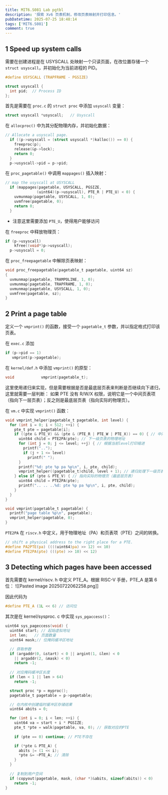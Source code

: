 ```yaml
---
title: MIT6.S081 Lab pgtbl
description: '探索 Xv6 页表机制，修改页表映射并打印信息。'
pubDatetime: 2025-07-25 18:48:14
tags: ['MIT6.S081']
comment: true
---
```


## 1 Speed up system calls

需要在创建进程是在 USYSCALL 处映射一个只读页面，在改位置存储一个 `struct usyscall`，并初始化为当前进程的 PID。
```c
#define USYSCALL (TRAPFRAME - PGSIZE)

struct usyscall {
  int pid;  // Process ID
};
```

首先是需要在 `proc.c` 的 `struct proc` 中添加 `usyscall` 变量：
```c
struct usyscall *usyscall;   // Usyscall
```

在 `allocproc()` 中为其分配物理内存，并初始化数据：
```c
// Allocate a usyscall page.
  if ((p->usyscall = (struct usyscall *)kalloc()) == 0) {
    freeproc(p);
    release(&p->lock);
    return 0;
  }
  p->usyscall->pid = p->pid;
```


在 `proc_pagetable()` 中调用 `mappages()` 插入映射：
```c
// map the usyscall at USYSCALL
  if (mappages(pagetable, USYSCALL, PGSIZE, 
              (uint64)(p->usyscall), PTE_R | PTE_U) < 0) {
    uvmunmap(pagetable, USYSCALL, 1, 0);
    uvmfree(pagetable, 0);
    return 0;
  }
```
- 注意这里需要添加 `PTE_U`，使得用户能够访问

在 `freeproc` 中释放物理页：
```c
if (p->usyscall)
    kfree((void*)p->usyscall);
  p->usyscall = 0;
```

在 `proc_freepagetable` 中解除页表映射：
```c
void proc_freepagetable(pagetable_t pagetable, uint64 sz)
{
  uvmunmap(pagetable, TRAMPOLINE, 1, 0);
  uvmunmap(pagetable, TRAPFRAME, 1, 0);
  uvmunmap(pagetable, USYSCALL, 1, 0);
  uvmfree(pagetable, sz);
}
```


## 2 Print a page table

定义一个 `vmprint()` 的函数，接受一个 `pagetable_t` 参数，并以指定格式打印该页表。

在 `exec.c` 添加
```c
if (p->pid == 1)
   vmprint(p->pagetable);
```

在 `kernel/def.h` 中添加 `vmprint()` 的原型：
```c
void            vmprint(pagetable_t);
```

这里使用递归来实现，但是需要根据是否是最底层页表来判断是否继续向下递归，这里就需要一层判断：
如果 PTE 没有 R/W/X 权限，说明它是一个中间页表项（指向下一层页表）；反之则是最底层页表（指向实际的物理页）。

在 `vm.c` 中实现 `vmprint()` 函数：
```c
void vmprint_helper(pagetable_t pagetable, int level) {
  for (int i = 0; i < 512; ++i) {
    pte_t pte = pagetable[i];
    if ((pte & PTE_V) && (pte & (PTE_R | PTE_W | PTE_X)) == 0) { // 中间页表项
      uint64 child = PTE2PA(pte); // 下一级页表的物理地址
      for (int j = 0; j <= level; ++j) { // 根据当前level打印缩进
        printf("..");
        if (j + 1 <= level)
          printf(" ");
      }
      printf("%d: pte %p pa %p\n", i, pte, child);
      vmprint_helper((pagetable_t)child, level + 1); // 递归处理下一级页表
    } else if (pte & PTE_V) { // 指向实际的物理页（最底层页表）
      uint64 child = PTE2PA(pte);
      printf(".. .. ..%d: pte %p pa %p\n", i, pte, child);
    }
  }
}

void vmprint(pagetable_t pagetable) {
  printf("page table %p\n", pagetable);
  vmprint_helper(pagetable, 0);
}
```

`PTE2PA` 在 `riscv.h` 中定义，用于物理地址（PA）和页表项（PTE）之间的转换。
```c
// shift a physical address to the right place for a PTE.
#define PA2PTE(pa) ((((uint64)pa) >> 12) << 10)
#define PTE2PA(pte) (((pte) >> 10) << 12)
```

## 3 Detecting which pages have been accessed

首先需要在 kernel/riscv. h 中定义 PTE_A。根据 RISC-V 手册，PTE_A 是第 6 位：
![[Pasted image 20250722062258.png]] 

因此代码为
```c
#define PTE_A (1L << 6) // 访问位
```

其次是在 kernel/sysproc. c 中实现 `sys_pgaccess()`：
```c
uint64 sys_pageccess(void) {
  uint64 start; // 起始虚拟地址
  int len;   // 页面数量
  uint64 mask;// 位掩码缓冲区地址

  // 获取参数
  if (argaddr(0, &start) < 0 || argint(1, &len) < 0 
    || argaddr(2, &mask) < 0)
    return -1;
  
  // 对应掩码缓冲区长度
  if (len < 1 || len > 64)
    return -1;

  struct proc *p = myproc();
  pagetable_t pagetable = p->pagetable;

  // 在内核中创建临时缓冲区存储结果
  uint64 abits = 0;

  for (int i = 0; i < len; ++i) {
    uint64 va = start + i * PGSIZE;
    pte_t *pte = walk(pagetable, va, 0); // 获取对应的PTE
    
    if (pte == 0) continue; // PTE不存在

    if (*pte & PTE_A) {
      abits |= (1 << i);
      *pte &= ~PTE_A; // 清除
    }
  }
  
  // 复制到用户空间
  if (copyout(pagetable, mask, (char *)&abits, sizeof(abits)) < 0)
    return -1;
}
```

